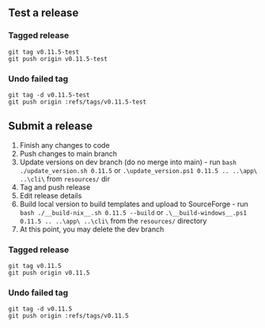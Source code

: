 
## Test a release

### Tagged release
```
git tag v0.11.5-test
git push origin v0.11.5-test
```

### Undo failed tag
```
git tag -d v0.11.5-test
git push origin :refs/tags/v0.11.5-test
```

## Submit a release
1. Finish any changes to code 
2. Push changes to main branch
3. Update versions on dev branch (do no merge into main) - run `bash ./update_version.sh 0.11.5` or `.\update_version.ps1 0.11.5 .. ..\app\ ..\cli\` from `resources/` dir
4. Tag and push release
5. Edit release details
6. Build local version to build templates and upload to SourceForge - run `bash ./__build-nix__.sh 0.11.5 --build` or `.\__build-windows__.ps1 0.11.5 .. ..\app\ ..\cli\` from the `resources/` directory
7. At this point, you may delete the dev branch

### Tagged release
```
git tag v0.11.5
git push origin v0.11.5
```

### Undo failed tag
```
git tag -d v0.11.5
git push origin :refs/tags/v0.11.5
```